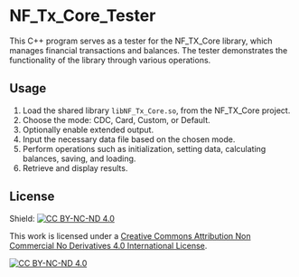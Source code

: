 # NF_Tx_Core_Tester

This C++ program serves as a tester for the NF_TX_Core library, which manages financial transactions and balances. The tester demonstrates the functionality of the library through various operations.

## Usage

1. Load the shared library `libNF_Tx_Core.so`, from the NF_TX_Core project.
2. Choose the mode: CDC, Card, Custom, or Default.
3. Optionally enable extended output.
4. Input the necessary data file based on the chosen mode.
5. Perform operations such as initialization, setting data, calculating balances, saving, and loading.
6. Retrieve and display results.

## License

Shield: [![CC BY-NC-ND 4.0][cc-by-nc-nd-shield]][cc-by-nc-nd]

This work is licensed under a
[Creative Commons Attribution Non Commercial No Derivatives 4.0 International License][cc-by-nc-nd].

[![CC BY-NC-ND 4.0][cc-by-nc-nd-image]][cc-by-nc-nd]

[cc-by-nc-nd]: http://creativecommons.org/licenses/by-nc-nd/4.0/
[cc-by-nc-nd-image]: https://licensebuttons.net/l/by-nc-nd/4.0/88x31.png
[cc-by-nc-nd-shield]: https://img.shields.io/badge/License-CC%20BY--NC--ND%204.0-lightgrey.svg


